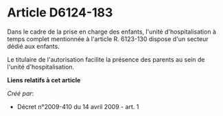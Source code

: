 # Article D6124-183

Dans le cadre de la prise en charge des enfants, l'unité d'hospitalisation à temps complet mentionnée à l'article R. 6123-130
dispose d'un secteur dédié aux enfants. 

Le titulaire de l'autorisation facilite la présence des parents au sein de l'unité d'hospitalisation.

**Liens relatifs à cet article**

_Créé par_:

  - Décret n°2009-410 du 14 avril 2009 - art. 1
